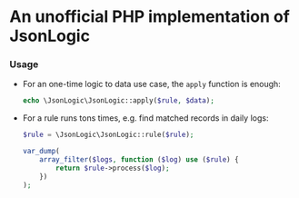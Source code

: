 # An unofficial PHP implementation of JsonLogic

### Usage

- For an one-time logic to data use case, the `apply` function is enough:

    ```php
    echo \JsonLogic\JsonLogic::apply($rule, $data);
    ```

- For a rule runs tons times, e.g. find matched records in daily logs:

    ```php
    $rule = \JsonLogic\JsonLogic::rule($rule);

    var_dump(
        array_filter($logs, function ($log) use ($rule) {
            return $rule->process($log);
        })
    );
    ```
